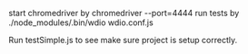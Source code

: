 start chromedriver by chromedriver --port=4444 run tests by ./node_modules/.bin/wdio wdio.conf.js

Run testSimple.js to see make sure project is setup correctly.
